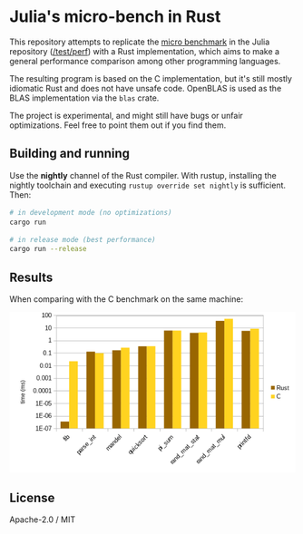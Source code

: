 # Julia's micro-bench in Rust

This repository attempts to replicate the [micro benchmark](https://github.com/JuliaLang/julia/tree/master/test/perf/micro) in the Julia repository ([/test/perf](https://github.com/JuliaLang/julia/tree/master/test/perf)) with a Rust implementation, which aims to make a general performance comparison among other programming languages.

The resulting program is based on the C implementation, but it's still mostly idiomatic Rust and does not have unsafe code.
OpenBLAS is used as the BLAS implementation via the `blas` crate.

The project is experimental, and might still have bugs or unfair optimizations. Feel free to point them out if you find them.

## Building and running

Use the **nightly** channel of the Rust compiler. With rustup, installing the nightly toolchain and executing `rustup override set nightly` is sufficient. Then:

```bash
# in development mode (no optimizations)
cargo run
```

```bash
# in release mode (best performance)
cargo run --release
```

## Results

When comparing with the C benchmark on the same machine:

![](graph.png)

## License

Apache-2.0 / MIT

